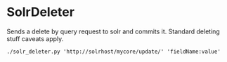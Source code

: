 # SolrDeleter
Sends a delete by query request to solr and commits it.
Standard deleting stuff caveats apply.

```
./solr_deleter.py 'http://solrhost/mycore/update/' 'fieldName:value'
```
